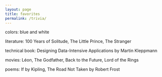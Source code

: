 ```yaml
---
layout: page
title: favorites
permalink: /trivia/
---
```


colors: blue and white 

literature: 100 Years of Solitude, The Little Prince, The Stranger

technical book: Designing Data-Intensive Applications by Martin Kleppmann

movies: Léon, The Godfather, Back to the Future, Lord of the Rings 

poems: If by Kipling, The Road Not Taken by Robert Frost
